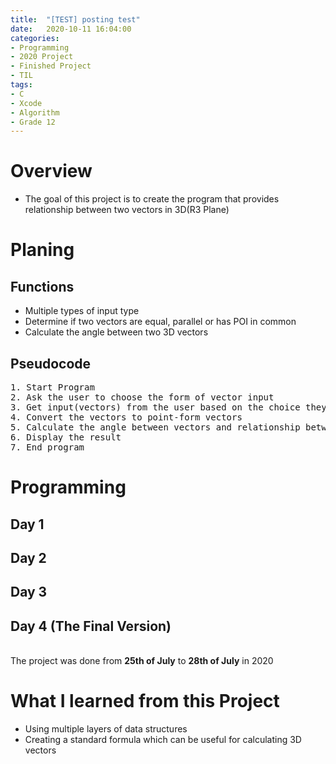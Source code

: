 ```yaml
---
title:  "[TEST] posting test"
date:   2020-10-11 16:04:00
categories:
- Programming
- 2020 Project
- Finished Project
- TIL
tags:
- C
- Xcode
- Algorithm
- Grade 12
---
```

# Overview
* The goal of this project is to create the program that provides relationship between two vectors in 3D(R3 Plane)

# Planing
## Functions
* Multiple types of input type
* Determine if two vectors are equal, parallel or has POI in common
* Calculate the angle between two 3D vectors

## Pseudocode
<pre>
1. Start Program
2. Ask the user to choose the form of vector input
3. Get input(vectors) from the user based on the choice they made
4. Convert the vectors to point-form vectors
5. Calculate the angle between vectors and relationship between two vectors
6. Display the result
7. End program
</pre>

# Programming
## Day 1
<script src="https://gist.github.com/andylang8445/af9ee066867631a1bc02cbe8b73493ee.js"></script>
## Day 2
<script src="https://gist.github.com/andylang8445/bb6da1b47954f05d75449bc5f9b2c912.js"></script>
## Day 3
<script src="https://gist.github.com/andylang8445/16a996dcd0a2957de5fbfe3327f8b437.js"></script>
## Day 4 (The Final Version)
<script src="https://gist.github.com/andylang8445/cece255ee083281d4dadaf7e47d15d58.js"></script>
<br>The project was done from <b>25th of July</b> to <b>28th of July</b> in 2020

# What I learned from this Project
* Using multiple layers of data structures
* Creating a standard formula which can be useful for calculating 3D vectors
